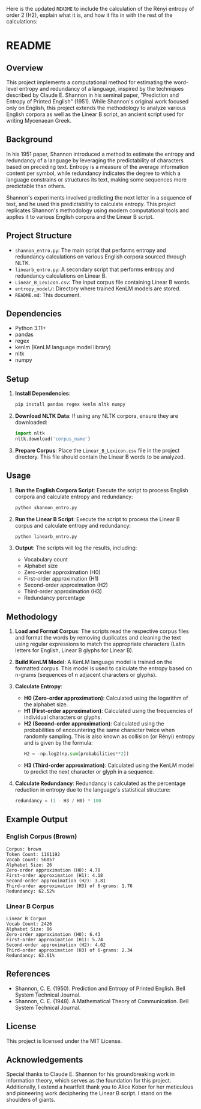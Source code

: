 Here is the updated `README` to include the calculation of the Rényi entropy of order 2 (H2), explain what it is, and how it fits in with the rest of the calculations:

# README

## Overview

This project implements a computational method for estimating the word-level entropy and redundancy of a language, inspired by the techniques described by Claude E. Shannon in his seminal paper, "Prediction and Entropy of Printed English" (1951). While Shannon's original work focused only on English, this project extends the methodology to analyze various English corpora as well as the Linear B script, an ancient script used for writing Mycenaean Greek.

## Background

In his 1951 paper, Shannon introduced a method to estimate the entropy and redundancy of a language by leveraging the predictability of characters based on preceding text. Entropy is a measure of the average information content per symbol, while redundancy indicates the degree to which a language constrains or structures its text, making some sequences more predictable than others.

Shannon's experiments involved predicting the next letter in a sequence of text, and he used this predictability to calculate entropy. This project replicates Shannon's methodology using modern computational tools and applies it to various English corpora and the Linear B script.

## Project Structure

- `shannon_entro.py`: The main script that performs entropy and redundancy calculations on various English corpora sourced through NLTK.
- `linearb_entro.py`: A secondary script that performs entropy and redundancy calculations on Linear B.
- `Linear_B_Lexicon.csv`: The input corpus file containing Linear B words.
- `entropy_model/`: Directory where trained KenLM models are stored.
- `README.md`: This document.

## Dependencies

- Python 3.11+
- pandas
- regex
- kenlm (KenLM language model library)
- nltk
- numpy

## Setup

1. **Install Dependencies**:
   ```bash
   pip install pandas regex kenlm nltk numpy
   ```

2. **Download NLTK Data**:
   If using any NLTK corpora, ensure they are downloaded:
   ```python
   import nltk
   nltk.download('corpus_name')
   ```

3. **Prepare Corpus**:
   Place the `Linear_B_Lexicon.csv` file in the project directory. This file should contain the Linear B words to be analyzed.

## Usage

1. **Run the English Corpora Script**:
   Execute the script to process English corpora and calculate entropy and redundancy:
   ```bash
   python shannon_entro.py
   ```

2. **Run the Linear B Script**:
   Execute the script to process the Linear B corpus and calculate entropy and redundancy:
   ```bash
   python linearb_entro.py
   ```

3. **Output**:
   The scripts will log the results, including:
   - Vocabulary count
   - Alphabet size
   - Zero-order approximation (H0)
   - First-order approximation (H1)
   - Second-order approximation (H2)
   - Third-order approximation (H3)
   - Redundancy percentage

## Methodology

1. **Load and Format Corpus**:
   The scripts read the respective corpus files and format the words by removing duplicates and cleaning the text using regular expressions to match the appropriate characters (Latin letters for English, Linear B glyphs for Linear B).

2. **Build KenLM Model**:
   A KenLM language model is trained on the formatted corpus. This model is used to calculate the entropy based on n-grams (sequences of n adjacent characters or glyphs).

3. **Calculate Entropy**:
   - **H0 (Zero-order approximation)**: Calculated using the logarithm of the alphabet size.
   - **H1 (First-order approximation)**: Calculated using the frequencies of individual characters or glyphs.
   - **H2 (Second-order approximation)**: Calculated using the probabilities of encountering the same character twice when randomly sampling. This is also known as collision (or Rényi) entropy and is given by the formula:
     ```python
     H2 = -np.log2(np.sum(probabilities**2))
     ```
   - **H3 (Third-order approximation)**: Calculated using the KenLM model to predict the next character or glyph in a sequence.

4. **Calculate Redundancy**:
   Redundancy is calculated as the percentage reduction in entropy due to the language's statistical structure:
   ```python
   redundancy = (1 - H3 / H0) * 100
   ```

## Example Output

### English Corpus (Brown)
```
Corpus: brown
Token Count: 1161192
Vocab Count: 56057
Alphabet Size: 26
Zero-order approximation (H0): 4.70
First-order approximation (H1): 4.18
Second-order approximation (H2): 3.81
Third-order approximation (H3) of 6-grams: 1.76
Redundancy: 62.52%
```

### Linear B Corpus
```
Linear B Corpus
Vocab Count: 2426
Alphabet Size: 86
Zero-order approximation (H0): 6.43
First-order approximation (H1): 5.74
Second-order approximation (H2): 4.02
Third-order approximation (H3) of 6-grams: 2.34
Redundancy: 63.61%
```

## References

- Shannon, C. E. (1950). Prediction and Entropy of Printed English. Bell System Technical Journal.
- Shannon, C. E. (1948). A Mathematical Theory of Communication. Bell System Technical Journal.

## License

This project is licensed under the MIT License.

## Acknowledgements

Special thanks to Claude E. Shannon for his groundbreaking work in information theory, which serves as the foundation for this project. Additionally, I extend a heartfelt thank you to Alice Kober for her meticulous and pioneering work deciphering the Linear B script. I stand on the shoulders of giants.